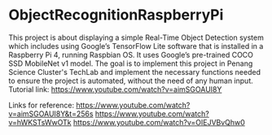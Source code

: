 # ObjectRecognitionRaspberryPi
This project is about displaying a simple Real-Time Object Detection system which includes using Google’s TensorFlow Lite software that is installed in a Raspberry Pi 4, running Raspbian OS. It uses Google’s pre-trained COCO SSD MobileNet v1 model. The goal is to implement this project in Penang Science Cluster's TechLab and implement the necessary functions needed to ensure the project is automated, without the need of any human input. Tutorial link: https://www.youtube.com/watch?v=aimSGOAUI8Y 

Links for reference: 
https://www.youtube.com/watch?v=aimSGOAUI8Y&t=256s
https://www.youtube.com/watch?v=hWKSTsWwOTk
https://www.youtube.com/watch?v=OIEJVBvQhw0
